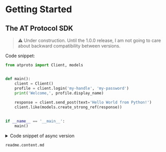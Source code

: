 # Getting Started

## The AT Protocol SDK

> ⚠️ Under construction. Until the 1.0.0 release, I am not going to care about backward compatibility between versions.

Code snippet:
```python
from atproto import Client, models


def main():
    client = Client()
    profile = client.login('my-handle', 'my-password')
    print('Welcome,', profile.display_name)
    
    response = client.send_post(text='Hello World from Python!')
    client.like(models.create_strong_ref(response))

    
if __name__ == '__main__':
    main()

```

<details>
  <summary>Code snippet of async version</summary>

```python
import asyncio

from atproto import AsyncClient, models


async def main():
    client = AsyncClient()
    profile = await client.login('my-handle', 'my-password')
    print('Welcome,', profile.display_name)

    response = await client.send_post(text='Hello World from Python!')
    await client.like(models.create_strong_ref(response))


if __name__ == '__main__':
    # use run() for a higher Python version
    asyncio.get_event_loop().run_until_complete(main())

```
</details>

```{toctree}
readme.content.md
```
